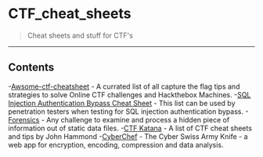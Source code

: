 # CTF_cheat_sheets

>Cheat sheets and stuff for CTF's

---
## Contents
<!-- toc -->

-[Awsome-ctf-cheatsheet](https://github.com/uppusaikiran/awesome-ctf-cheatsheet/blob/master/readme.md#powershell) - A currated list of all capture the flag tips and strategies to solve Online CTF challenges and Hackthebox Machines.
-[SQL Injection Authentication Bypass Cheat Sheet](https://pentestlab.blog/2012/12/24/sql-injection-authentication-bypass-cheat-sheet/) - This list can be used by penetration testers when testing for SQL injection authentication bypass.
-[Forensics](https://trailofbits.github.io/ctf/forensics/) - Any challenge to examine and process a hidden piece of information out of static data files.
-[CTF Katana](https://github.com/JohnHammond/ctf-katana) - A list of CTF cheat sheets and tips by John Hammond
-[CyberChef](https://gchq.github.io/CyberChef/) - The Cyber Swiss Army Knife - a web app for encryption, encoding, compression and data analysis.

<!-- tocstop -->
